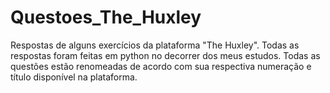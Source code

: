 # Questoes_The_Huxley
Respostas de alguns exercícios da plataforma "The Huxley". Todas as respostas foram feitas em python no decorrer dos meus estudos. Todas as questões estão renomeadas de acordo com sua respectiva numeração e título disponível na plataforma.

